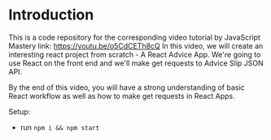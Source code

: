 # Introduction
This is a code repository for the corresponding video tutorial by JavaScript Mastery link:
https://youtu.be/o5CdCETh8cQ
In this video, we will create an interesting react project from scratch - A React Advice App. We're going to use React on the front end and we'll make get requests to Advice Slip JSON API.

By the end of this video, you will have a strong understanding of basic React workflow as well as how to make get requests in React Apps.

Setup:
- run ```npm i && npm start```
